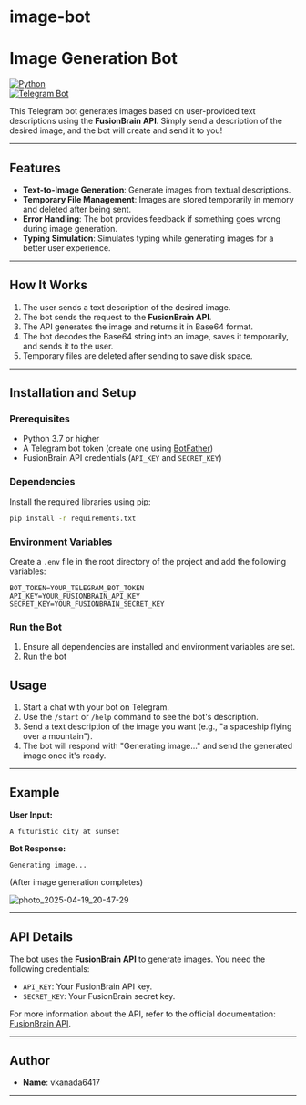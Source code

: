 # image-bot

# **Image Generation Bot**

[![Python](https://img.shields.io/badge/Python-3.7+-blue.svg)](https://www.python.org/)  
[![Telegram Bot](https://img.shields.io/badge/Telegram-Bot-blue)](https://core.telegram.org/bots)  

This Telegram bot generates images based on user-provided text descriptions using the **FusionBrain API**. Simply send a description of the desired image, and the bot will create and send it to you!

---

## **Features**

- **Text-to-Image Generation**: Generate images from textual descriptions.
- **Temporary File Management**: Images are stored temporarily in memory and deleted after being sent.
- **Error Handling**: The bot provides feedback if something goes wrong during image generation.
- **Typing Simulation**: Simulates typing while generating images for a better user experience.

---

## **How It Works**

1. The user sends a text description of the desired image.
2. The bot sends the request to the **FusionBrain API**.
3. The API generates the image and returns it in Base64 format.
4. The bot decodes the Base64 string into an image, saves it temporarily, and sends it to the user.
5. Temporary files are deleted after sending to save disk space.

---

## **Installation and Setup**

### **Prerequisites**
- Python 3.7 or higher
- A Telegram bot token (create one using [BotFather](https://core.telegram.org/bots#botfather))
- FusionBrain API credentials (`API_KEY` and `SECRET_KEY`)

### **Dependencies**
Install the required libraries using pip:
```bash
pip install -r requirements.txt
```

### **Environment Variables**
Create a `.env` file in the root directory of the project and add the following variables:
```env
BOT_TOKEN=YOUR_TELEGRAM_BOT_TOKEN
API_KEY=YOUR_FUSIONBRAIN_API_KEY
SECRET_KEY=YOUR_FUSIONBRAIN_SECRET_KEY
```

### **Run the Bot**
1. Ensure all dependencies are installed and environment variables are set.
2. Run the bot

## **Usage**

1. Start a chat with your bot on Telegram.
2. Use the `/start` or `/help` command to see the bot's description.
3. Send a text description of the image you want (e.g., "a spaceship flying over a mountain").
4. The bot will respond with "Generating image..." and send the generated image once it's ready.

---

## **Example**

**User Input:**
```
A futuristic city at sunset
```

**Bot Response:**
```
Generating image...
```
(After image generation completes)

![photo_2025-04-19_20-47-29](https://github.com/user-attachments/assets/613bb150-6a7a-4dc8-b3cb-19b3f863fac8)


---

## **API Details**

The bot uses the **FusionBrain API** to generate images. You need the following credentials:
- `API_KEY`: Your FusionBrain API key.
- `SECRET_KEY`: Your FusionBrain secret key.

For more information about the API, refer to the official documentation: [FusionBrain API](https://api-key.fusionbrain.ai/).

---

## **Author**

- **Name**: vkanada6417

---
